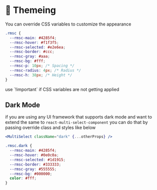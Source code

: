 # 💅 Themeing

You can override CSS variables to customize the appearance

```css
.rmsc {
  --rmsc-main: #4285f4;
  --rmsc-hover: #f1f3f5;
  --rmsc-selected: #e2e6ea;
  --rmsc-border: #ccc;
  --rmsc-gray: #aaa;
  --rmsc-bg: #fff;
  --rmsc-p: 10px; /* Spacing */
  --rmsc-radius: 4px; /* Radius */
  --rmsc-h: 38px; /* Height */
}
```

<Callout emoji="💡">
  use `!important` if CSS variables are not getting applied
</Callout>

## Dark Mode

if you are using any UI framework that supports dark mode and want to extend the same to `react-multi-select-component` you can do that by passing override class and styles like below

```jsx
<MultiSelect className="dark" {...otherProps} />
```

```css
.rmsc.dark {
  --rmsc-main: #4285f4;
  --rmsc-hover: #0e0c0a;
  --rmsc-selected: #1d1915;
  --rmsc-border: #333333;
  --rmsc-gray: #555555;
  --rmsc-bg: #000000;
  color: #fff;
}
```
